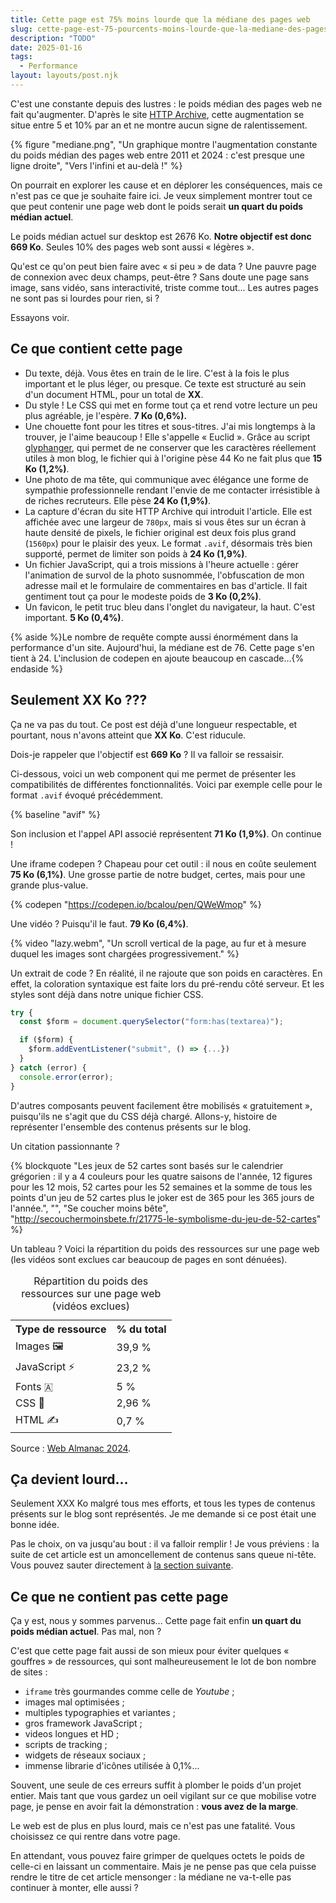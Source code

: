 ```yaml
---
title: Cette page est 75% moins lourde que la médiane des pages web
slug: cette-page-est-75-pourcents-moins-lourde-que-la-mediane-des-pages-web
description: "TODO"
date: 2025-01-16
tags:
  - Performance
layout: layouts/post.njk
---
```


C'est une constante depuis des lustres : le poids médian des pages web ne fait qu'augmenter. D'après le site <a href="https://httparchive.org/reports/page-weight#bytesTotal">HTTP Archive</a>, cette augmentation se situe entre 5 et 10% par an et ne montre aucun signe de ralentissement.

{% figure
  "mediane.png",
  "Un graphique montre l'augmentation constante du poids médian des pages web entre 2011 et 2024 : c'est presque une ligne droite",
  "Vers l'infini et au-delà !"
%}

On pourrait en explorer les cause et en déplorer les conséquences, mais ce n'est pas ce que je souhaite faire ici. Je veux simplement montrer tout ce que peut contenir une page web dont le poids serait **un quart du poids médian actuel**.

Le poids médian actuel sur desktop est 2676 Ko. **Notre objectif est donc 669 Ko**. Seules 10% des pages web sont aussi « légères ».

Qu'est ce qu'on peut bien faire avec « si peu » de data ? Une pauvre page de connexion avec deux champs, peut-être ? Sans doute une page sans image, sans vidéo, sans interactivité, triste comme tout... Les autres pages ne sont pas si lourdes pour rien, si ?

Essayons voir.

## Ce que contient cette page

- Du texte, déjà. Vous êtes en train de le lire. C'est à la fois le plus important et le plus léger, ou presque. Ce texte est structuré au sein d'un document HTML, pour un total de **XX**.
- Du style ! Le CSS qui met en forme tout ça et rend votre lecture un peu plus agréable, je l'espère. **7 Ko (0,6%).**
- Une chouette font pour les titres et sous-titres. J'ai mis longtemps à la trouver, je l'aime beaucoup ! Elle s'appelle « Euclid ». Grâce au script [glyphanger](https://github.com/zachleat/glyphhanger), qui permet de ne conserver que les caractères réellement utiles à mon blog, le fichier qui à l'origine pèse 44 Ko ne fait plus que **15 Ko (1,2%)**.
- Une photo de ma tête, qui communique avec élégance une forme de sympathie professionnelle rendant l'envie de me contacter irrésistible à de riches recruteurs. Elle pèse **24 Ko (1,9%)**.
- La capture d'écran du site HTTP Archive qui introduit l'article. Elle est affichée avec une largeur de `780px`, mais si vous êtes sur un écran à haute densité de pixels, le fichier original est deux fois plus grand (`1560px`) pour le plaisir des yeux. Le format `.avif`, désormais très bien supporté, permet de limiter son poids à **24 Ko (1,9%)**.
- Un fichier JavaScript, qui a trois missions à l'heure actuelle : gérer l'animation de survol de la photo susnommée, l'obfuscation de mon adresse mail et le formulaire de commentaires en bas d'article. Il fait gentiment tout ça pour le modeste poids de **3 Ko (0,2%)**.
- Un favicon, le petit truc bleu dans l'onglet du navigateur, la haut. C'est important. **5 Ko (0,4%)**.

{% aside %}Le nombre de requête compte aussi énormément dans la performance d'un site. Aujourd'hui, la médiane est de 76. Cette page s'en tient à 24. L'inclusion de codepen en ajoute beaucoup en cascade...{% endaside %}

## Seulement XX Ko ???

Ça ne va pas du tout. Ce post est déjà d'une longueur respectable, et pourtant, nous n'avons atteint que **XX Ko**. C'est riducule.

Dois-je rappeler que l'objectif est **669 Ko** ? Il va falloir se ressaisir.

Ci-dessous, voici un web component qui me permet de présenter les compatibilités de différentes fonctionnalités. Voici par exemple celle pour le format `.avif` évoqué précédemment.

{% baseline "avif" %}

Son inclusion et l'appel API associé représentent **71 Ko (1,9%)**. On continue !

Une iframe codepen ? Chapeau pour cet outil : il nous en coûte seulement **75 Ko (6,1%)**. Une grosse partie de notre budget, certes, mais pour une grande plus-value.

{% codepen "https://codepen.io/bcalou/pen/QWeWmop" %}

Une vidéo ? Puisqu'il le faut. **79 Ko (6,4%)**.

{% video
  "lazy.webm",
  "Un scroll vertical de la page, au fur et à mesure duquel les images sont chargées progressivement."
%}

Un extrait de code ? En réalité, il ne rajoute que son poids en caractères. En effet, la coloration syntaxique est faite lors du pré-rendu côté serveur. Et les styles sont déjà dans notre unique fichier CSS.

```js
try {
  const $form = document.querySelector("form:has(textarea)");

  if ($form) {
    $form.addEventListener("submit", () => {...})
  }
} catch (error) {
  console.error(error);
}
```

D'autres composants peuvent facilement être mobilisés « gratuitement », puisqu'ils ne s'agit que du CSS déjà chargé. Allons-y, histoire de représenter l'ensemble des contenus présents sur le blog.

Un citation passionnante ?

{% blockquote "Les jeux de 52 cartes sont basés sur le calendrier grégorien : il y a 4 couleurs pour les quatre saisons de l'année, 12 figures pour les 12 mois, 52 cartes pour les 52 semaines et la somme de tous les points d'un jeu de 52 cartes plus le joker est de 365 pour les 365 jours de l'année.", "", "Se coucher moins bête", "http://secouchermoinsbete.fr/21775-le-symbolisme-du-jeu-de-52-cartes" %}

Un tableau ? Voici la répartition du poids des ressources sur une page web (les vidéos sont exclues car beaucoup de pages en sont dénuées).

<table>
  <caption>Répartition du poids des ressources sur une page web (vidéos exclues)</caption>
  <tr>
    <th scope="col">Type de ressource</th>
    <th scope="col">% du total</th>
  </tr>
  <tr>
    <td>Images 🖼️</td>
    <td>39,9 %</td>
  </tr>
  <tr>
    <td>JavaScript ⚡</td>
    <td>23,2 %</td>
  </tr>
  <tr>
    <td>Fonts 🇦</td>
    <td>5 %</td>
  </tr>
  <tr>
    <td>CSS 💄</td>
    <td>2,96 %</td>
  </tr>
  <tr>
    <td>HTML ✍️</td>
    <td>0,7 %</td>
  </tr>
</table>

Source : [Web Almanac 2024](https://almanac.httparchive.org/en/2024/page-weight#content-type-and-file-formats).

## Ça devient lourd...

Seulement XXX Ko malgré tous mes efforts, et tous les types de contenus présents sur le blog sont représentés. Je me demande si ce post était une bonne idée.

Pas le choix, on va jusqu'au bout : il va falloir remplir ! Je vous préviens : la suite de cet article est un amoncellement de contenus sans queue ni-tête. Vous pouvez sauter directement à [la section suivante](#ce-que-ne-contient-pas-cette-page).



## Ce que ne contient pas cette page

Ça y est, nous y sommes parvenus... Cette page fait enfin **un quart du poids médian actuel**. Pas mal, non ?

C'est que cette page fait aussi de son mieux pour éviter quelques « gouffres » de ressources, qui sont malheureusement le lot de bon nombre de sites :
- `iframe` très gourmandes comme celle de *Youtube* ;
- images mal optimisées ;
- multiples typographies et variantes ;
- gros framework JavaScript ;
- videos longues et HD ;
- scripts de tracking ;
- widgets de réseaux sociaux ;
- immense librarie d'icônes utilisée à 0,1%...

Souvent, une seule de ces erreurs suffit à plomber le poids d'un projet entier. Mais tant que vous gardez un oeil vigilant sur ce que mobilise votre page, je pense en avoir fait la démonstration : **vous avez de la marge**.

Le web est de plus en plus lourd, mais ce n'est pas une fatalité. Vous choisissez ce qui rentre dans votre page.

En attendant, vous pouvez faire grimper de quelques octets le poids de celle-ci en laissant un commentaire. Mais je ne pense pas que cela puisse rendre le titre de cet article mensonger : la médiane ne va-t-elle pas continuer à monter, elle aussi ?